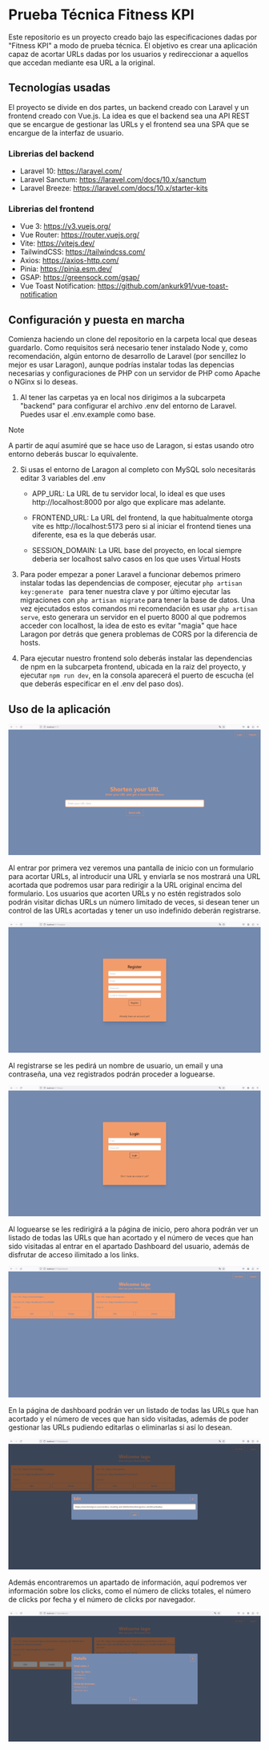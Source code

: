 # Prueba Técnica Fitness KPI

Este repositorio es un proyecto creado bajo las especificaciones dadas por "Fitness KPI" a modo de prueba técnica. El objetivo es crear una aplicación capaz de acortar URLs dadas por los usuarios y redireccionar a aquellos que accedan mediante esa URL a la original.

## Tecnologías usadas

El proyecto se divide en dos partes, un backend creado con Laravel y un frontend creado con Vue.js. La idea es que el backend sea una API REST que se encargue de gestionar las URLs y el frontend sea una SPA que se encargue de la interfaz de usuario.

### Librerias del backend

- Laravel 10: https://laravel.com/
- Laravel Sanctum: https://laravel.com/docs/10.x/sanctum
- Laravel Breeze: https://laravel.com/docs/10.x/starter-kits

### Librerias del frontend

- Vue 3: https://v3.vuejs.org/
- Vue Router: https://router.vuejs.org/
- Vite: https://vitejs.dev/
- TailwindCSS: https://tailwindcss.com/
- Axios: https://axios-http.com/
- Pinia: https://pinia.esm.dev/
- GSAP: https://greensock.com/gsap/
- Vue Toast Notification: https://github.com/ankurk91/vue-toast-notification

## Configuración y puesta en marcha

Comienza haciendo un clone del repositorio en la carpeta local que deseas guardarlo. Como requisitos será necesario tener instalado Node y, como recomendación, algún entorno de desarrollo de Laravel (por sencillez lo mejor es usar Laragon), aunque podrías instalar todas las depencias necesarias y configuraciones de PHP con un servidor de PHP como Apache o NGinx si lo deseas.

1. Al tener las carpetas ya en local nos dirigimos a la subcarpeta "backend" para configurar el archivo .env del entorno de Laravel. Puedes usar el .env.example como base.

> [!NOTE]
> A partir de aquí asumiré que se hace uso de Laragon, si estas usando otro entorno deberás buscar lo equivalente.

2.  Si usas el entorno de Laragon al completo con MySQL solo necesitarás editar 3 variables del .env

    - APP_URL: La URL de tu servidor local, lo ideal es que uses http://localhost:8000 por algo que explicare mas adelante.

    - FRONTEND_URL: La URL del frontend, la que habitualmente otorga vite es http://localhost:5173 pero si al iniciar el frontend tienes una diferente, esa es la que deberás usar.

    - SESSION_DOMAIN: La URL base del proyecto, en local siempre deberia ser localhost salvo casos en los que uses Virtual Hosts

3.  Para poder empezar a poner Laravel a funcionar debemos primero instalar todas las dependencias de composer, ejecutar `php artisan key:generate ` para tener nuestra clave y por último ejecutar las migraciones con `php artisan migrate` para tener la base de datos. Una vez ejecutados estos comandos mi recomendación es usar `php artisan serve`, esto generara un servidor en el puerto 8000 al que podremos acceder con localhost, la idea de esto es evitar "magia" que hace Laragon por detrás que genera problemas de CORS por la diferencia de hosts.

4.  Para ejecutar nuestro frontend solo deberás instalar las dependencias de npm en la subcarpeta frontend, ubicada en la raiz del proyecto, y ejecutar `npm run dev`, en la consola aparecerá el puerto de escucha (el que deberás especificar en el .env del paso dos).

## Uso de la aplicación

![Página de inicio](readme/images/home.png)

Al entrar por primera vez veremos una pantalla de inicio con un formulario para acortar URLs, al introducir una URL y enviarla se nos mostrará una URL acortada que podremos usar para redirigir a la URL original encima del formulario. Los usuarios que acorten URLs y no estén registrados solo podrán visitar dichas URLs un número limitado de veces, si desean tener un control de las URLs acortadas y tener un uso indefinido deberán registrarse.

![Página de registro](readme/images/register.png)

Al registrarse se les pedirá un nombre de usuario, un email y una contraseña, una vez registrados podrán proceder a loguearse.

![Página de login](readme/images/login.png)

Al loguearse se les redirigirá a la página de inicio, pero ahora podrán ver un listado de todas las URLs que han acortado y el número de veces que han sido visitadas al entrar en el apartado Dashboard del usuario, además de disfrutar de acceso ilimitado a los links.

![Página de dashboard](readme/images/dashboard.png)

En la página de dashboard podrán ver un listado de todas las URLs que han acortado y el número de veces que han sido visitadas, además de poder gestionar las URLs pudiendo editarlas o eliminarlas si así lo desean.

![Página de dashboard](readme/images/modal.png)

Además encontraremos un apartado de información, aquí podremos ver información sobre los clicks, como el número de clicks totales, el número de clicks por fecha y el número de clicks por navegador.

![Página de información](readme/images/detalles.png)
